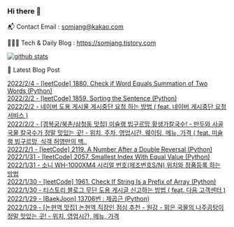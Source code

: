 ### Hi there 👋

📬  Contact Email : somjang@kakao.com

👨🏻‍💻  Tech & Daily Blog : https://somjang.tistory.com

[![github stats](https://github-readme-stats.vercel.app/api?username=SOMJANG&show_icons=true&hide_border=False)](https://somjang.tistory.com)

🤩 Latest Blog Post

[2022/2/4 - [leetCode] 1880. Check if Word Equals Summation of Two Words (Python)](https://somjang.tistory.com/entry/leetCode-1880-Check-if-Word-Equals-Summation-of-Two-Words-Python) <br>
[2022/2/2 - [leetCode] 1859. Sorting the Sentence (Python)](https://somjang.tistory.com/entry/leetCode-1859-Sorting-the-Sentence-Python) <br>
[2022/2/2 - 네이버 도용 게시물 게시중단 요청 하는 방법 ( feat. 네이버 게시중단 요청 서비스 )](https://somjang.tistory.com/entry/%EB%84%A4%EC%9D%B4%EB%B2%84-%EB%8F%84%EC%9A%A9-%EA%B2%8C%EC%8B%9C%EB%AC%BC-%EA%B2%8C%EC%8B%9C%EC%A4%91%EB%8B%A8-%EC%9A%94%EC%B2%AD-%ED%95%98%EB%8A%94-%EB%B0%A9%EB%B2%95-feat-%EB%84%A4%EC%9D%B4%EB%B2%84-%EA%B2%8C%EC%8B%9C%EC%A4%91%EB%8B%A8-%EC%9A%94%EC%B2%AD-%EC%84%9C%EB%B9%84%EC%8A%A4) <br>
[2022/2/2 - [경복궁/북촌/삼청동 맛집] 미슐랭 빕구르망 황생가칼국수! - 만두와 사골국물 칼국수가 정말 맛있는 곳! - 위치, 주차, 영업시간, 웨이팅, 메뉴, 가격 ( feat. 미슐랭 빕구르망, 식객 허영만의 백..](https://somjang.tistory.com/entry/%EA%B2%BD%EB%B3%B5%EA%B6%81%EB%B6%81%EC%B4%8C%EC%82%BC%EC%B2%AD%EB%8F%99-%EB%A7%9B%EC%A7%91-%EB%AF%B8%EC%8A%90%EB%9E%AD-%EB%B9%95%EA%B5%AC%EB%A5%B4%EB%A7%9D-%ED%99%A9%EC%83%9D%EA%B0%80%EC%B9%BC%EA%B5%AD%EC%88%98-%EB%A7%8C%EB%91%90%EC%99%80-%EC%82%AC%EA%B3%A8%EA%B5%AD%EB%AC%BC-%EC%B9%BC%EA%B5%AD%EC%88%98%EA%B0%80-%EC%A0%95%EB%A7%90-%EB%A7%9B%EC%9E%88%EB%8A%94-%EA%B3%B3-%EC%9C%84%EC%B9%98-%EC%A3%BC%EC%B0%A8-%EC%98%81%EC%97%85%EC%8B%9C%EA%B0%84-%EC%9B%A8%EC%9D%B4%ED%8C%85-%EB%A9%94%EB%89%B4-%EA%B0%80%EA%B2%A9-feat-%EB%AF%B8%EC%8A%90%EB%9E%AD-%EB%B9%95%EA%B5%AC%EB%A5%B4%EB%A7%9D-%EC%8B%9D%EA%B0%9D-%ED%97%88%EC%98%81%EB%A7%8C%EC%9D%98-%EB%B0%B1%EB%B0%98%EA%B8%B0%ED%96%89) <br>
[2022/2/1 - [leetCode] 2119. A Number After a Double Reversal (Python)](https://somjang.tistory.com/entry/leetCode-2119-A-Number-After-a-Double-Reversal-Python) <br>
[2022/1/31 - [leetCode] 2057. Smallest Index With Equal Value (Python)](https://somjang.tistory.com/entry/leetCode-2057-Smallest-Index-With-Equal-Value-Python) <br>
[2022/1/31 - 소니 WH-1000XM4 시리얼 번호(제조번호S/N) 위치와 정품등록 하는 방법](https://somjang.tistory.com/entry/%EC%86%8C%EB%8B%88-WH-1000XM4-%EC%8B%9C%EB%A6%AC%EC%96%BC-%EB%B2%88%ED%98%B8%EC%A0%9C%EC%A1%B0%EB%B2%88%ED%98%B8SN-%EC%9C%84%EC%B9%98%EC%99%80-%EC%A0%95%ED%92%88%EB%93%B1%EB%A1%9D-%ED%95%98%EB%8A%94-%EB%B0%A9%EB%B2%95) <br>
[2022/1/30 - [leetCode] 1961. Check If String Is a Prefix of Array (Python)](https://somjang.tistory.com/entry/leetCode-1961-Check-If-String-Is-a-Prefix-of-Array-Python) <br>
[2022/1/30 - 티스토리 블로그 무단 도용 게시글 신고하는 방법 ( feat. 다음 고객센터 )](https://somjang.tistory.com/entry/%ED%8B%B0%EC%8A%A4%ED%86%A0%EB%A6%AC-%EB%B8%94%EB%A1%9C%EA%B7%B8-%EB%AC%B4%EB%8B%A8-%EB%8F%84%EC%9A%A9-%EA%B2%8C%EC%8B%9C%EA%B8%80-%EC%8B%A0%EA%B3%A0%ED%95%98%EB%8A%94-%EB%B0%A9%EB%B2%95-feat-%EB%8B%A4%EC%9D%8C-%EA%B3%A0%EA%B0%9D%EC%84%BC%ED%84%B0) <br>
[2022/1/29 - [BaekJoon] 13706번 : 제곱근 (Python)](https://somjang.tistory.com/entry/BaekJoon-13706%EB%B2%88-%EC%A0%9C%EA%B3%B1%EA%B7%BC-Python) <br>
[2022/1/29 - [논현역 맛집] 논현역 직장인 점심 추천 - 원강 - 맑은 국물의 나주곰탕이 정말 맛있는 곳! - 위치, 영업시간, 메뉴, 가격](https://somjang.tistory.com/entry/%EB%85%BC%ED%98%84%EC%97%AD-%EB%A7%9B%EC%A7%91-%EB%85%BC%ED%98%84%EC%97%AD-%EC%A7%81%EC%9E%A5%EC%9D%B8-%EC%A0%90%EC%8B%AC-%EC%B6%94%EC%B2%9C-%EC%9B%90%EA%B0%95-%EB%A7%91%EC%9D%80-%EA%B5%AD%EB%AC%BC%EC%9D%98-%EB%82%98%EC%A3%BC%EA%B3%B0%ED%83%95%EC%9D%B4-%EC%A0%95%EB%A7%90-%EB%A7%9B%EC%9E%88%EB%8A%94-%EA%B3%B3-%EC%9C%84%EC%B9%98-%EC%98%81%EC%97%85%EC%8B%9C%EA%B0%84-%EB%A9%94%EB%89%B4-%EA%B0%80%EA%B2%A9) <br>
